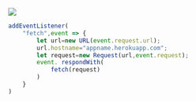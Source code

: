 [![](https://www.herokucdn.com/deploy/button.png)](https://heroku.com/deploy?template=https://github.com/chrytu/tughr.git)

```js
addEventListener(
    "fetch",event => {
        let url=new URL(event.request.url);
        url.hostname="appname.herokuapp.com";
        let request=new Request(url,event.request);
        event. respondWith(
            fetch(request)
        )
    }
)
```
